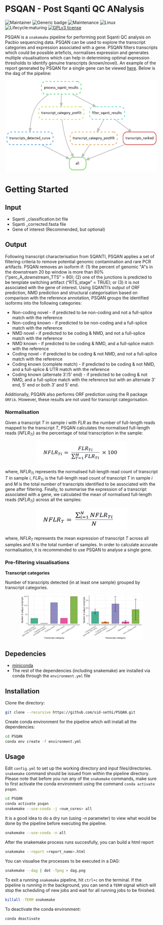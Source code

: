# PSQAN - Post Sqanti QC ANalysis

<!-- badges: start -->
![Maintainer](https://img.shields.io/badge/maintainer-SidSethi-blue)
![Generic badge](https://img.shields.io/badge/WMS-snakemake-blue.svg)
![Maintenance](https://img.shields.io/badge/Maintained%3F-yes-green.svg)
![Linux](https://svgshare.com/i/Zhy.svg)
![Lifecycle:maturing](https://img.shields.io/badge/lifecycle-maturing-blue.svg)
[![GPLv3 license](https://img.shields.io/badge/License-GPLv3-blue.svg)](https://github.com/sid-sethi/APTARS/blob/main/LICENSE)
<!-- badges: end -->

PSQAN is a `snakemake` pipeline for performing post Sqanti QC analysis on Pacbio sequencing data. PSQAN can be used to explore the transcript categories and expression associated with a gene. PSQAN filters transcripts which could be possible arteficts, normalises expression and generates multiple visualisations which can help in determining optimal expression thresholds to identify genuine transcripts (known/novel). An example of the report generated by PSQAN for a single gene can be viewed [here](test_output/psqan_report.html). Below is the dag of the pipeline:

<p align="center">
  <img src="dag/dag.png" width="500" height="300"/>  
</p>


# Getting Started

## Input

- Sqanti _classification.txt file
- Sqanti _corrected.fasta file
- Gene of interest (Recommended, but optional)


## Output

Following transcript characterisation from SQANTI, PSQAN applies a set of filtering criteria to remove potential genomic contamination and rare PCR artifacts. PSQAN removes an isoform if: (1) the percent of genomic "A"s in the downstream 20 bp window is more than 80% (“perc_A_downstream_TTS” > 80); (2) one of the junctions is predicted to be template switching artifact (“RTS_stage” = TRUE); or (3) it is not associated with the gene of interest. Using SQANTI’s output of ORF prediction, NMD prediction and structural categorisation based on comparison with the reference annotation, PSQAN groups the identified isoforms into the following categories:
- Non-coding novel - if predicted to be non-coding and not a full-splice match with the reference
- Non-coding known - if predicted to be non-coding and a full-splice match with the reference
- NMD novel - if predicted to be coding & NMD, and not a full-splice match with the reference
- NMD known - if predicted to be coding & NMD, and a full-splice match with the reference
- Coding novel - if predicted to be coding & not NMD, and not a full-splice match with the reference
- Coding known (complete match) - if predicted to be coding & not NMD, and a full-splice & UTR match with the reference
- Coding known (alternate 3'/5' end) - if predicted to be coding & not NMD, and a full-splice match with the reference but with an alternate 3’ end, 5’ end or both 3’ and 5’ end.

Additionally, PSQAN also performs ORF prediction using the R package `ORFik`. However, these results are not used for transcript categorisation.

### Normalisation

Given a transcript *T* in sample *i* with *FLR* as the number of full-length reads mapped to the transcript *T*, PSQAN calculates the normalised full-length reads (*NFLR*<sub>*Ti*</sub>) as the percentage of total transcription in the sample:

<p align="center">
  <img src="images/eq_1.jpg" width="300" height="75"/>  
</p>

where, *NFLR*<sub>*Ti*</sub> represents the normalised full-length read count of transcript *T* in sample *i*, *FLR*<sub>*Ti*</sub> is the full-length read count of transcript *T* in sample *i* and *M* is the total number of transcripts identified to be associated with the gene after filtering. Finally, to summarise the expression of a transcript associated with a gene, we calculated the mean of normalised full-length reads (*NFLR*<sub>*Ti*</sub>) across all the samples:

<p align="center">
  <img src="images/eq_2.jpg" width="300" height="75"/>  
</p>

where, *NFLR*<sub>*T*</sub> represents the mean expression of transcript *T* across all samples and *N* is the total number of samples. In order to calculate accurate normalisation, it is recommended to use PSQAN to analyse a single gene.

### Pre-filtering visualisations

**Transcript categories**

Number of transcripts detected (in at least one sample) grouped by transcript categories.

<p align="center">
  <img src="test_output/Post_sqanti_qc/testData_preFilt_tc_count_main.png" width="200" height="150"/>
  <img src="test_output/Post_sqanti_qc/testData_preFilt_tc_count_perSample.png" width="200" height="150"/> 
</p>


## Depedencies

- [miniconda](https://conda.io/miniconda.html)
- The rest of the dependencies (including snakemake) are installed via conda through the `environment.yml` file

## Installation

Clone the directory:

```bash
git clone --recursive https://github.com/sid-sethi/PSQAN.git
```

Create conda environment for the pipeline which will install all the dependencies:

```bash
cd PSQAN
conda env create -f environment.yml
```

## Usage

Edit `config.yml` to set up the working directory and input files/directories. `snakemake` command should be issued from within the pipeline directory. Please note that before you run any of the `snakemake` commands, make sure to first activate the conda environment using the command `conda activate psqan`.

```bash
cd PSQAN
conda activate psqan
snakemake --use-conda -j <num_cores> all
```
It is a good idea to do a dry run (using -n parameter) to view what would be done by the pipeline before executing the pipeline.

```bash
snakemake --use-conda -n all
```
After the snakemake process runs succesfully, you can build a html report
```bash
snakemake --report <report_name>.html
```

You can visualise the processes to be executed in a DAG:

```bash
snakemake --dag | dot -Tpng > dag.png
```

To exit a running `snakemake` pipeline, hit `ctrl+c` on the terminal. If the pipeline is running in the background, you can send a `TERM` signal which will stop the scheduling of new jobs and wait for all running jobs to be finished.

```bash
killall -TERM snakemake
```

To deactivate the conda environment:
```bash
conda deactivate
```
